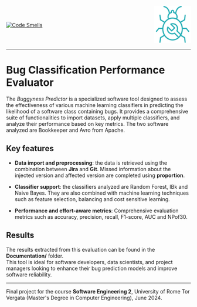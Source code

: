
<div style="display: flex; justify-content: space-between; align-items: center;">
  <div>
    <a href="https://sonarcloud.io/project/overview?id=martinalupini_BugginessPredictor_ISW2">
      <img src="https://sonarcloud.io/api/project_badges/measure?project=martinalupini_BugginessPredictor_ISW2&metric=code_smells" alt="Code Smells">
    </a>
  </div>
  <div>
    <img src="reportFiles/logo.png" width="100" height="100" >
  </div>
</div>

--- 

# Bug Classification Performance Evaluator

The *Buggyness Predictor* is a specialized software tool designed 
to assess the effectiveness of various machine learning classifiers in predicting the 
likelihood of a software class containing bugs. It provides a 
comprehensive suite of functionalities to import datasets, 
apply multiple classifiers, and analyze their performance based 
on key metrics. The two software analyzed are Bookkeeper and Avro from Apache.

## Key features

- **Data import and preprocessing**: the data is retrieved using the combination between **Jira** and **Git**.
Missed information about the injected version and affected version are completed using **proportion**.  


- **Classifier support**: the classifiers analyzed are Random Forest, IBk and Naive Bayes. They are also combined with machine learning techniques such as feature selection, balancing and cost sensitive learning.  


- **Performance and effort-aware metrics**: Comprehensive evaluation metrics such as accuracy, precision, recall, F1-score, AUC and NPof30.

## Results

The results extracted from this evaluation can be found in the **Documentation/** folder.  
This tool is ideal for software developers, data scientists, and project managers looking to enhance their bug prediction models and improve software reliability. 

--- 
Final project for the course **Software Engineering 2**, University of Rome Tor Vergata (Master's Degree in  Computer Engineering), June 2024.

